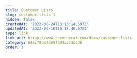 ```yaml
---
title: Customer Lists
slug: customer-lists-1
hidden: false
createdAt: '2022-06-24T13:13:14.597Z'
updatedAt: '2023-06-16T16:17:40.678Z'
type: link
link_url: https://www.revenuecat.com/docs/customer-lists
category: 648c78a343e9f503a273d2d6
order: 3
---
```

